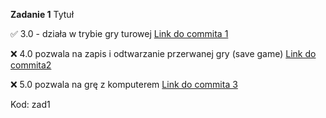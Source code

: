 **Zadanie 1** Tytuł

:white_check_mark: 3.0 - działa w trybie gry turowej [Link do commita 1](https://github.com/kprzystalski/workshop_template/commit/hash)

:x: 4.0 pozwala na zapis i odtwarzanie przerwanej gry (save game) [Link do commita2 ](https://github.com/kprzystalski/workshop_template/commit/hash)

:x: 5.0 pozwala na grę z komputerem [Link do commita 3](https://github.com/kprzystalski/workshop_template/commit/hash)


Kod: zad1
